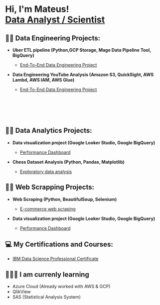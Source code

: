 <h1>Hi, I'm Mateus! <br/><a href="https://github.com/Mateus-GSR">Data Analyst / Scientist</a>

<h2>👨‍💻 Data Engineering Projects:</h2>

- <b>Uber ETL pipeline (Python,GCP Storage, Mage Data Pipeline Tool, BigQuery) </b>
  - [End-To-End Data Engineering Project](https://github.com/Mateus-GSR/uber-ETL-pipeline-project)
  
- <b>Data Engineering YouTube Analysis (Amazon S3, QuickSight, AWS Lambd, AWS IAM, AWS Glue)</b>
  - [End-To-End Data Engineering Project](https://github.com/Mateus-GSR/youtube-analysis-project)
 <br> 
  <br> 
  <br> 
  <br> 
  
<h2>👨‍💻 Data Analytics Projects:</h2>
  
- <b>Data visualization project (Google Looker Studio, Google BigQuery)</b>
  - [Performance Dashboard](https://lookerstudio.google.com/u/0/reporting/f2ed1747-6707-4fbf-9de1-308a888d9f69/page/qgR) 
  
- <b>Chess Dataset Analysis (Python, Pandas, Matplotlib)</b>
  - [Exploratory data analysis](https://github.com/Mateus-GSR/Chess-Dataset-Analysis)  
  
<h2>👨‍💻 Web Scrapping Projects:</h2>
  
- <b>Web Scraping (Python, BeautifulSoup, Selenium)</b>
  - [E-commerce web scraping](https://github.com/Mateus-GSR/Chess-Dataset-Analysis)
  
- <b>Data visualization project (Google Looker Studio, Google BigQuery)</b>
  - [Performance Dashboard](https://lookerstudio.google.com/u/0/reporting/f2ed1747-6707-4fbf-9de1-308a888d9f69/page/qgR)
  
  
  
<h2>💻 My Certifications and Courses:</h2>

- [IBM Data Science Professional Certificate](https://www.credly.com/badges/8a5cdaf8-5fc1-46ce-824d-45a1d5d5f01a)
  
  
<h2>🧑🏻‍🏫 I am currenly learning </h2>

* Azure Cloud (Already worked with AWS & GCP)
* QlikView
* SAS (Statistical Analysis System)
